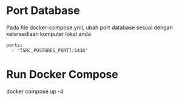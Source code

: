 # Port Database
Pada file docker-compose.yml, ubah port database sesuai dengan ketersediaan komputer lokal anda

    ports:
      - "[SRC_POSTGRES_PORT]:5436"

# Run Docker Compose
docker compose up -d

